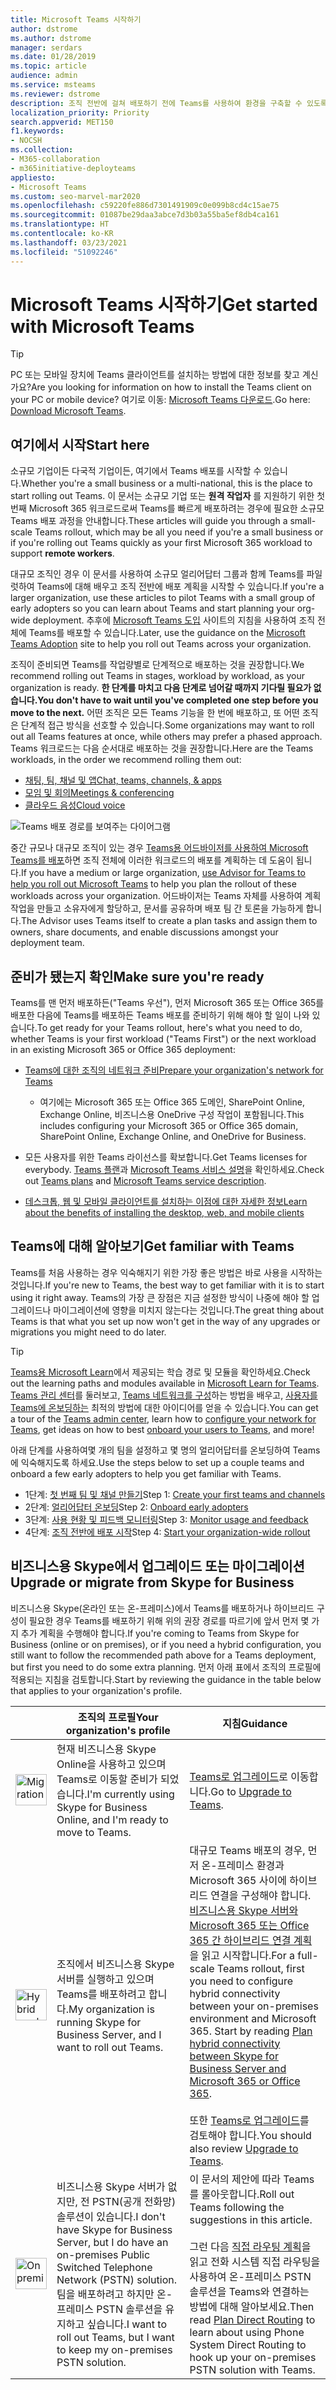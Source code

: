 ```yaml
---
title: Microsoft Teams 시작하기
author: dstrome
ms.author: dstrome
manager: serdars
ms.date: 01/28/2019
ms.topic: article
audience: admin
ms.service: msteams
ms.reviewer: dstrome
description: 조직 전반에 걸쳐 배포하기 전에 Teams를 사용하여 환경을 구축할 수 있도록 첫 번째 팀 및 채널을 배포하여 Teams를 시작하세요.
localization_priority: Priority
search.appverid: MET150
f1.keywords:
- NOCSH
ms.collection:
- M365-collaboration
- m365initiative-deployteams
appliesto:
- Microsoft Teams
ms.custom: seo-marvel-mar2020
ms.openlocfilehash: c59220fe886d7301491909c0e099b8cd4c15ae75
ms.sourcegitcommit: 01087be29daa3abce7d3b03a55ba5ef8db4ca161
ms.translationtype: HT
ms.contentlocale: ko-KR
ms.lasthandoff: 03/23/2021
ms.locfileid: "51092246"
---
```

# <a name="get-started-with-microsoft-teams"></a><span data-ttu-id="de9de-103">Microsoft Teams 시작하기</span><span class="sxs-lookup"><span data-stu-id="de9de-103">Get started with Microsoft Teams</span></span>

> [!TIP]
> <span data-ttu-id="de9de-104">PC 또는 모바일 장치에 Teams 클라이언트를 설치하는 방법에 대한 정보를 찾고 계신가요?</span><span class="sxs-lookup"><span data-stu-id="de9de-104">Are you looking for information on how to install the Teams client on your PC or mobile device?</span></span> <span data-ttu-id="de9de-105">여기로 이동: [Microsoft Teams 다운로드](https://www.microsoft.com/microsoft-teams/download-app).</span><span class="sxs-lookup"><span data-stu-id="de9de-105">Go here: [Download Microsoft Teams](https://www.microsoft.com/microsoft-teams/download-app).</span></span>

## <a name="start-here"></a><span data-ttu-id="de9de-106">여기에서 시작</span><span class="sxs-lookup"><span data-stu-id="de9de-106">Start here</span></span>

<span data-ttu-id="de9de-107">소규모 기업이든 다국적 기업이든, 여기에서 Teams 배포를 시작할 수 있습니다.</span><span class="sxs-lookup"><span data-stu-id="de9de-107">Whether you're a small business or a multi-national, this is the place to start rolling out Teams.</span></span> <span data-ttu-id="de9de-108">이 문서는 소규모 기업 또는 **원격 작업자** 를 지원하기 위한 첫 번째 Microsoft 365 워크로드로써 Teams를 빠르게 배포하려는 경우에 필요한 소규모 Teams 배포 과정을 안내합니다.</span><span class="sxs-lookup"><span data-stu-id="de9de-108">These articles will guide you through a small-scale Teams rollout, which may be all you need if you're a small business or if you're rolling out Teams quickly as your first Microsoft 365 workload to support **remote workers**.</span></span>

<span data-ttu-id="de9de-109">대규모 조직인 경우 이 문서를 사용하여 소규모 얼리어답터 그룹과 함께 Teams를 파일럿하여 Teams에 대해 배우고 조직 전반에 배포 계획을 시작할 수 있습니다.</span><span class="sxs-lookup"><span data-stu-id="de9de-109">If you're a larger organization, use these articles to pilot Teams with a small group of early adopters so you can learn about Teams and start planning your org-wide deployment.</span></span> <span data-ttu-id="de9de-110">추후에 [Microsoft Teams 도입](https://adoption.microsoft.com/microsoft-teams/#get-started) 사이트의 지침을 사용하여 조직 전체에 Teams를 배포할 수 있습니다.</span><span class="sxs-lookup"><span data-stu-id="de9de-110">Later, use the guidance on the [Microsoft Teams Adoption](https://adoption.microsoft.com/microsoft-teams/#get-started) site to help you roll out Teams across your organization.</span></span>

<span data-ttu-id="de9de-111">조직이 준비되면 Teams를 작업량별로 단계적으로 배포하는 것을 권장합니다.</span><span class="sxs-lookup"><span data-stu-id="de9de-111">We recommend rolling out Teams in stages, workload by workload, as your organization is ready.</span></span> <span data-ttu-id="de9de-112">**한 단계를 마치고 다음 단계로 넘어갈 때까지 기다릴 필요가 없습니다.**</span><span class="sxs-lookup"><span data-stu-id="de9de-112">**You don't have to wait until you've completed one step before you move to the next.**</span></span> <span data-ttu-id="de9de-113">어떤 조직은 모든 Teams 기능을 한 번에 배포하고, 또 어떤 조직은 단계적 접근 방식을 선호할 수 있습니다.</span><span class="sxs-lookup"><span data-stu-id="de9de-113">Some organizations may want to roll out all Teams features at once, while others may prefer a phased approach.</span></span> <span data-ttu-id="de9de-114">Teams 워크로드는 다음 순서대로 배포하는 것을 권장합니다.</span><span class="sxs-lookup"><span data-stu-id="de9de-114">Here are the Teams workloads, in the order we recommend rolling them out:</span></span>

- [<span data-ttu-id="de9de-115">채팅, 팀, 채널 및 앱</span><span class="sxs-lookup"><span data-stu-id="de9de-115">Chat, teams, channels, & apps</span></span>](deploy-chat-teams-channels-microsoft-teams-landing-page.md)
- [<span data-ttu-id="de9de-116">모임 및 회의</span><span class="sxs-lookup"><span data-stu-id="de9de-116">Meetings & conferencing</span></span>](deploy-meetings-microsoft-teams-landing-page.md)
- [<span data-ttu-id="de9de-117">클라우드 음성</span><span class="sxs-lookup"><span data-stu-id="de9de-117">Cloud voice</span></span>](cloud-voice-landing-page.md)

![Teams 배포 경로를 보여주는 다이어그램](media/get-started-with-teams-quick-start-pathways.png)

<span data-ttu-id="de9de-119">중간 규모나 대규모 조직이 있는 경우 [Teams용 어드바이저를 사용하여 Microsoft Teams를 배포](use-advisor-teams-roll-out.md)하면 조직 전체에 이러한 워크로드의 배포를 계획하는 데 도움이 됩니다.</span><span class="sxs-lookup"><span data-stu-id="de9de-119">If you have a medium or large organization, [use Advisor for Teams to help you roll out Microsoft Teams](use-advisor-teams-roll-out.md) to help you plan the rollout of these workloads across your organization.</span></span> <span data-ttu-id="de9de-120">어드바이저는 Teams 자체를 사용하여 계획 작업을 만들고 소유자에게 할당하고, 문서를 공유하며 배포 팀 간 토론을 가능하게 합니다.</span><span class="sxs-lookup"><span data-stu-id="de9de-120">The Advisor uses Teams itself to create a plan tasks and assign them to owners, share documents, and enable discussions amongst your deployment team.</span></span>

## <a name="make-sure-youre-ready"></a><span data-ttu-id="de9de-121">준비가 됐는지 확인</span><span class="sxs-lookup"><span data-stu-id="de9de-121">Make sure you're ready</span></span>

<span data-ttu-id="de9de-122">Teams를 맨 먼저 배포하든("Teams 우선"), 먼저 Microsoft 365 또는 Office 365를 배포한 다음에 Teams를 배포하든 Teams 배포를 준비하기 위해 해야 할 일이 나와 있습니다.</span><span class="sxs-lookup"><span data-stu-id="de9de-122">To get ready for your Teams rollout, here's what you need to do, whether Teams is your first workload ("Teams First") or the next workload in an existing Microsoft 365 or Office 365 deployment:</span></span>

- [<span data-ttu-id="de9de-123">Teams에 대한 조직의 네트워크 준비</span><span class="sxs-lookup"><span data-stu-id="de9de-123">Prepare your organization's network for Teams</span></span>](prepare-network.md)
  - <span data-ttu-id="de9de-124">여기에는 Microsoft 365 또는 Office 365 도메인, SharePoint Online, Exchange Online, 비즈니스용 OneDrive 구성 작업이 포함됩니다.</span><span class="sxs-lookup"><span data-stu-id="de9de-124">This includes configuring your Microsoft 365 or Office 365 domain, SharePoint Online, Exchange Online, and OneDrive for Business.</span></span>

- <span data-ttu-id="de9de-125">모든 사용자를 위한 Teams 라이선스를 확보합니다.</span><span class="sxs-lookup"><span data-stu-id="de9de-125">Get Teams licenses for everybody.</span></span> <span data-ttu-id="de9de-126">[Teams 플랜](https://www.microsoft.com/microsoft-365/microsoft-teams/compare-microsoft-teams-options)과 [Microsoft Teams 서비스 설명](/office365/servicedescriptions/teams-service-description)을 확인하세요.</span><span class="sxs-lookup"><span data-stu-id="de9de-126">Check out [Teams plans](https://www.microsoft.com/microsoft-365/microsoft-teams/compare-microsoft-teams-options) and [Microsoft Teams service description](/office365/servicedescriptions/teams-service-description).</span></span>

- [<span data-ttu-id="de9de-127">데스크톱, 웹 및 모바일 클라이언트를 설치하는 이점에 대한 자세한 정보</span><span class="sxs-lookup"><span data-stu-id="de9de-127">Learn about the benefits of installing the desktop, web, and mobile clients</span></span>](get-clients.md)

## <a name="get-familiar-with-teams"></a><span data-ttu-id="de9de-128">Teams에 대해 알아보기</span><span class="sxs-lookup"><span data-stu-id="de9de-128">Get familiar with Teams</span></span>

<span data-ttu-id="de9de-129">Teams를 처음 사용하는 경우 익숙해지기 위한 가장 좋은 방법은 바로 사용을 시작하는 것입니다.</span><span class="sxs-lookup"><span data-stu-id="de9de-129">If you're new to Teams, the best way to get familiar with it is to start using it right away.</span></span> <span data-ttu-id="de9de-130">Teams의 가장 큰 장점은 지금 설정한 방식이 나중에 해야 할 업그레이드나 마이그레이션에 영향을 미치지 않는다는 것입니다.</span><span class="sxs-lookup"><span data-stu-id="de9de-130">The great thing about Teams is that what you set up now won't get in the way of any upgrades or migrations you might need to do later.</span></span>

> [!TIP]
> <span data-ttu-id="de9de-131">[Teams용 Microsoft Learn](/learn/teams/)에서 제공되는 학습 경로 및 모듈을 확인하세요.</span><span class="sxs-lookup"><span data-stu-id="de9de-131">Check out the learning paths and modules available in [Microsoft Learn for Teams](/learn/teams/).</span></span> <span data-ttu-id="de9de-132">[Teams 관리 센터](/learn/modules/m365-teams-navigate-admin-portal/)를 둘러보고, [Teams 네트워크를 구성](/learn/modules/m365-teams-connectivity/)하는 방법을 배우고, [사용자를 Teams에 온보딩하는](/learn/modules/m365-teams-onboard-users/) 최적의 방법에 대한 아이디어를 얻을 수 있습니다.</span><span class="sxs-lookup"><span data-stu-id="de9de-132">You can get a tour of the [Teams admin center](/learn/modules/m365-teams-navigate-admin-portal/), learn how to [configure your network for Teams](/learn/modules/m365-teams-connectivity/), get ideas on how to best [onboard your users to Teams](/learn/modules/m365-teams-onboard-users/), and more!</span></span>

<span data-ttu-id="de9de-133">아래 단계를 사용하여몇 개의 팀을 설정하고 몇 명의 얼리어답터를 온보딩하여 Teams에 익숙해지도록 하세요.</span><span class="sxs-lookup"><span data-stu-id="de9de-133">Use the steps below to set up a couple teams and onboard a few early adopters to help you get familiar with Teams.</span></span>

- <span data-ttu-id="de9de-134">1단계: [첫 번째 팀 및 채널 만들기](get-started-with-teams-create-your-first-teams-and-channels.md)</span><span class="sxs-lookup"><span data-stu-id="de9de-134">Step 1: [Create your first teams and channels](get-started-with-teams-create-your-first-teams-and-channels.md)</span></span>
- <span data-ttu-id="de9de-135">2단계: [얼리어답터 온보딩](get-started-with-teams-onboard-early-adopters.md)</span><span class="sxs-lookup"><span data-stu-id="de9de-135">Step 2: [Onboard early adopters](get-started-with-teams-onboard-early-adopters.md)</span></span>
- <span data-ttu-id="de9de-136">3단계: [사용 현황 및 피드백 모니터링](get-started-with-teams-monitor-usage-and-feedback.md)</span><span class="sxs-lookup"><span data-stu-id="de9de-136">Step 3: [Monitor usage and feedback](get-started-with-teams-monitor-usage-and-feedback.md)</span></span>
- <span data-ttu-id="de9de-137">4단계: [조직 전반에 배포 시작](get-started-with-teams-resources-for-org-wide-rollout.md)</span><span class="sxs-lookup"><span data-stu-id="de9de-137">Step 4: [Start your organization-wide rollout](get-started-with-teams-resources-for-org-wide-rollout.md)</span></span>

## <a name="upgrade-or-migrate-from-skype-for-business"></a><span data-ttu-id="de9de-138">비즈니스용 Skype에서 업그레이드 또는 마이그레이션</span><span class="sxs-lookup"><span data-stu-id="de9de-138">Upgrade or migrate from Skype for Business</span></span>

<span data-ttu-id="de9de-139">비즈니스용 Skype(온라인 또는 온-프레미스)에서 Teams를 배포하거나 하이브리드 구성이 필요한 경우 Teams를 배포하기 위해 위의 권장 경로를 따르기에 앞서 먼저 몇 가지 추가 계획을 수행해야 합니다.</span><span class="sxs-lookup"><span data-stu-id="de9de-139">If you're coming to Teams from Skype for Business (online or on premises), or if you need a hybrid configuration, you still want to follow the recommended path above for a Teams deployment, but first you need to do some extra planning.</span></span> <span data-ttu-id="de9de-140">먼저 아래 표에서 조직의 프로필에 적용되는 지침을 검토합니다.</span><span class="sxs-lookup"><span data-stu-id="de9de-140">Start by reviewing the guidance in the table below that applies to your organization's profile.</span></span>

|  |<span data-ttu-id="de9de-141">조직의 프로필</span><span class="sxs-lookup"><span data-stu-id="de9de-141">Your organization's profile</span></span>|<span data-ttu-id="de9de-142">지침</span><span class="sxs-lookup"><span data-stu-id="de9de-142">Guidance</span></span>  |
|---------|---------|---------|
|<IMG src="https://docs.microsoft.com/office/media/icons/migration-teams.svg" alt="Migration arrow symbol" height="50" width="50">|<span data-ttu-id="de9de-143">현재 비즈니스용 Skype Online을 사용하고 있으며 Teams로 이동할 준비가 되었습니다.</span><span class="sxs-lookup"><span data-stu-id="de9de-143">I'm currently using Skype for Business Online, and I'm ready to move to Teams.</span></span> |<span data-ttu-id="de9de-144">[Teams로 업그레이드](upgrade-start-here.md)로 이동합니다.</span><span class="sxs-lookup"><span data-stu-id="de9de-144">Go to [Upgrade to Teams](upgrade-start-here.md).</span></span>        |
|<IMG SRC="https://docs.microsoft.com/office/media/icons/hybrid-teams.svg" alt="Hybrid symbol" height="50" width="50">|<span data-ttu-id="de9de-145">조직에서 비즈니스용 Skype 서버를 실행하고 있으며 Teams를 배포하려고 합니다.</span><span class="sxs-lookup"><span data-stu-id="de9de-145">My organization is running Skype for Business Server, and I want to roll out Teams.</span></span> |<span data-ttu-id="de9de-p110">대규모 Teams 배포의 경우, 먼저 온-프레미스 환경과 Microsoft 365 사이에 하이브리드 연결을 구성해야 합니다. [비즈니스용 Skype 서버와 Microsoft 365 또는 Office 365 간 하이브리드 연결 계획](/skypeforbusiness/hybrid/plan-hybrid-connectivity)을 읽고 시작합니다.</span><span class="sxs-lookup"><span data-stu-id="de9de-p110">For a full-scale Teams rollout, first you need to configure hybrid connectivity between your on-premises environment and Microsoft 365. Start by reading [Plan hybrid connectivity between Skype for Business Server and Microsoft 365 or Office 365](/skypeforbusiness/hybrid/plan-hybrid-connectivity). </span></span><br><br><span data-ttu-id="de9de-148">또한 [Teams로 업그레이드](upgrade-start-here.md)를 검토해야 합니다.</span><span class="sxs-lookup"><span data-stu-id="de9de-148">You should also review [Upgrade to Teams](upgrade-start-here.md).</span></span>   |
|<IMG src="https://docs.microsoft.com/office/media/icons/on-premises-teams.svg" alt="On premises symbol" height="50" width="50">|<span data-ttu-id="de9de-149">비즈니스용 Skype 서버가 없지만, 전 PSTN(공개 전화망) 솔루션이 있습니다.</span><span class="sxs-lookup"><span data-stu-id="de9de-149">I don't have Skype for Business Server, but I do have an on-premises Public Switched Telephone Network (PSTN) solution.</span></span> <span data-ttu-id="de9de-150">팀을 배포하려고 하지만 온-프레미스 PSTN 솔루션을 유지하고 싶습니다.</span><span class="sxs-lookup"><span data-stu-id="de9de-150">I want to roll out Teams, but I want to keep my on-premises PSTN solution.</span></span> |<span data-ttu-id="de9de-151">이 문서의 제안에 따라 Teams를 롤아웃합니다.</span><span class="sxs-lookup"><span data-stu-id="de9de-151">Roll out Teams following  the suggestions in this article.</span></span><br><br><span data-ttu-id="de9de-152">그런 다음 [직접 라우팅 계획](direct-routing-plan.md)을 읽고 전화 시스템 직접 라우팅을 사용하여 온-프레미스 PSTN 솔루션을 Teams와 연결하는 방법에 대해 알아보세요.</span><span class="sxs-lookup"><span data-stu-id="de9de-152">Then read [Plan Direct Routing](direct-routing-plan.md) to learn about using Phone System Direct Routing to hook up your on-premises PSTN solution with Teams.</span></span>|